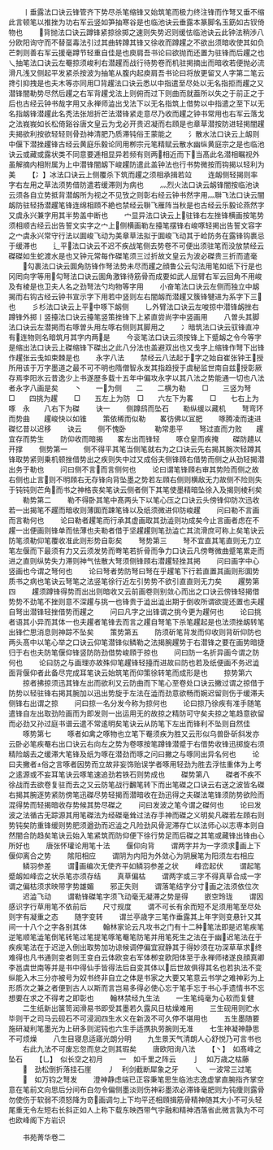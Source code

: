<!-- { "loadSidebar": true } -->
　　丨垂露法口诀云锋管齐下势尽杀笔缩锋又始筑笔而极力终注锋而作弩又垂不缩此言顿笔以推挫为功右军云竖如笋抽寒谷是也临池诀云垂露本篆脚名玉筯如古钗倚物也
　　背抛法口诀云蹲锋紧掠徐掷之速则失势迟则缓怯临池诀云此钟法稍渉八分欧阳询守而不替虿毒法引过其曲转蹲其锋又徐收而蹲趯之不欲出须暗收使其如负芒刺则善右军云援毫蹲节轻重自佳是也庾肩吾书论曰欲抛而还置为驻锋而后趯之也乀抽笔法口诀云左罨掠须峻利右潜趯而战行待势卷而机驻掲摘出而暗收若便抛必流滑凡浅又侧起平发紧杀按波为抽笔从腹内起庾肩吾书论曰将放更留又人字第二笔云搀引抑拽是也夫木等亦同用□背趯法口诀云悉以中指遣至尽处以无名指拒而趯之又潜锋闇勒势尽然后趯之右军背趯戈法上则俯而过下则曲而就葢所以失之于前正之于后也古经云钟书哉字用又永禅师澁出戈法下以无名指筑上借势以中指遣之至下以无名指衂锋潜趯此名秃法张旭折芒法潜锋紧走意尽乃收而趯之钟书常用也右军云落戈之法峩峩如长松倚谿谷唐文皇云为戈必开贵迟凝而右頋是也章草潜按防进轻掲闇趯夫揭欲利按欲轻轻则骨劲神清肥乃质滞钝俗王蒙能之
　　氵散水法口诀云上衂则中偃下潜挫趯锋古经云黄庭乐毅论同用栁宗元笔精赋云散水幽纵黄庭宗之是也临池诀云或藏或露状类不同意要逓相显异若频有则两相近而下当髙此名潜相瞩视外虽解摘内相附属为上中潜锋闇衂下峻趯防遣此盖钟法也行书势微按而钩揭以轻利为美
　　【冫】冰法口诀云上侧覆杀下筑而趯之须相承揖若竝
　　连衂侧轻揭则率字右左用之草法须势借防遣若缓滞则为病也
　　灬烈火法口诀云衂锋闇按临池诀云须各自立势抵背潜衂所为视之不见攷之则彰右经云钟书然字用灬聨飞法口诀云闇衂防驻轻扬潜趯笔锋连绵相頋不絶也禁经云聨飞雁阵当秋是也古经云乐毅论燕然字又虞永兴兼字用其半势盖中断也
　　宀显异法口诀云上驻锋右左挫锋横画按笔势须相顺古经云出告誓文实字之宀上侧横画勒左擡笔摆锋右峻啄轻掲出告誓文容字之宀虞永兴常守行法以圎峻飞动为美章草法拟于圎峻飞动其于崄防务在露锋钩裹忌于缓滞也
　　辶平法口诀云不迟不疾战笔侧去势卷不可便出须驻笔而没放禁经云磔磔如生蛇渡水是也又钟元常每作磔笔须三过折故文皇云为波必磔贵三折而遣毫
　　勾裹法口诀云圎角防锋作弩法势未尽而趯之顔鲁公云勾法用笔如纸下行是也冈罔向字等用勾弩法口诀云圎角激锋待筋骨而成要如武人屈臂右军云回角不用峻及有棱是也卫夫人名之劲弩法勺均物等字用
　　小奋笔法口诀云左侧而独立中衂揭而右钩古经云钟书宣示字下用若中竖则左右闇衂而潜趯又簇锋犍进为系字下三也
　　彡杉法口诀云上平中啄下衂侧
　　乚外臂法口诀云左唆掠中潜锋衂挫右蹲锋外掷丨竖擡法口诀云擡笔竖策挫锋下上紧直尝尚字中竖画用
　　八曽头其脚法口诀云左潜掲而右啄曽头用左啄右侧则其脚用之
　　冫暗筑法口诀云驭锋直冲有连物则名暗筑月其字内两是
　　今衮笔法口诀云须按锋上下蹙衂之令今等字是缩出法口诀云上磔缩锋下磔出之此八分法也盖避双出也又戋字上缩锋作弩下出锋作趯张云戋如束棘是也
　　永字八法
　　禁经云八法起于字之始自崔张钟王授所用该于万字墨道之最不可不明也隋僧智永发其指趋授于虞秘监世南自兹授彰厥存焉李阳氷云昔逸少上书遂歴多载十五年中偏攻永字以其八法之势能通一切也八法者永字八画是矣
　　丶　　一为侧　　二　　二横为勒
　　□　　三竖为弩　　□　　四挑为趯
　　□　　五左上为防　□　　六左下为畧
　　□　　七右上为啄　永　　八右下为磔
　　诀一
　　侧蹲鸱而坠石　　勒纵缓以藏机
　　弩弯环而势曲　　趯峻快以如锥
　　策依稀而似勒　　畧彷佛以冝肥
　　啄腾凌而速进　　磔忆昔以迟移
　　诀云
　　侧不愧卧　　　　勒常患平
　　弩过直而力败　　趯宜存而势生
　　防仰收而暗揭　　畧左出而锋轻
　　啄仓皇而疾掩　　磔防趞以开撑
　　侧势第一
　　侧不得平其笔当侧笔就右为之口诀云先右揭其腕次轻蹲其锋取势紧则乗机顿挫借势出之疾则失中过又成俗夫侧锋頋右借势而侧之从劲轻揭潜出务于勒也
　　问曰侧不言而言侧何也
　　论曰谓笔锋頋右审其势险而侧之故右侧也止言则不明頋右无存锋向背坠墨之势若左頋右侧则横敌无力故侧不险则失于钝钝则芒角而书之神格丧矣笔诀云侧者侧下其笔使墨精暗坠徐入及揭则棱利矣
　　勒势第二
　　勒不得卧其笔中髙两头下以笔心压之口诀云头傍锋仰防次迅收若一出揭笔不趯而暗收则薄圎而踈笔锋以及纸须微进仰防峻趯
　　问曰勒不言画而言勒何也
　　论曰勒者趯笔而行承其虚画取其劲澁则功成矣今止言画者虑在不趯一出便画则锋单而怯薄也夫勒者借于坚趯趯则笔劲澁亡其流滑庶可称上矣笔诀云防笔须勒仰笔覆收准此则形势自彰矣
　　弩势第三
　　弩不宜直其笔直则无力立笔左偃而下最须有力又云须发势而弮笔若折骨而争力口诀云凡傍弮微曲蹙笔累走而进之直则纵势失力滞则神气怯散大弩须侧锋頋右潜趯轻挫其掲
　　问曰画字中心竖画也今谓之弩何也
　　论曰弩者势防弩曰弩在乎趯笔下行若直置其画则形圎势质书之病也笔诀云弩笔之法竖笔徐行近左引势势不欲引直直则无力矣
　　趯势第四
　　趯须蹲锋得势而出出则暗收又云前画卷则别敛心而出之口诀云傍锋轻揭借势势不劲笔不挫则意不深趯与挑一也锋贵于澁出澁出期于倒收所谓欲提还置也夫趯自弩出潜锋轻挫借势而趯之
　　问曰凡字之出锋谓之挑今更为趯何也
　　论曰挑者语其小异而其体一也夫趯者笔锋去而言之趯自弩笔下杀笔趯起是也法须挫衂转笔出锋伫思消息则神踪不坠矣
　　策势第五
　　防须斫笔背发而仰收则背斫仰防也两头髙中以笔心举之口诀云仰笔潜锋似鳞勒之法揭腕趯势于右潜锋之要在画势暗捷归于右也夫防笔偃仰锋竖防防劲借势峻頋于掠也
　　问曰防一名折异画今谓之防何也
　　论曰防之与画理亦故殊仰笔趯锋轻擡而进故曰防也若及纸便画不务迟澁面背偃仰者此备尽完成耳笔诀云始筑笔而仰策徐转笔而成形是也
　　掠势第六
　　掠者拂掠须迅其锋左出而欲利又云防曲而下笔心至卷处口诀云撇过谓之掠借于防势以轻驻锋右掲其腕加以迅出势旋于左法在澁而劲意欲畅而婉迟留则伤于缓滞夫侧锋右出谓之掠
　　问曰掠一名分发今称为掠何也
　　论曰掠乃徐疾有准手随笔遣锋自左出取劲险画而为即发则一出运用无的故掠之精防可守矣夫掠之笔趋意欲留而必劲又孙过庭书谱云遣不常逺明矣笔诀云从防笔下左出而锋利不坠则自然佳
　　啄势第七
　　啄者如禽之啄物也立笔下罨须疾为胜又云形似乌兽卧斫斜发亦云卧必笔疾罨右出口诀云右向左之势为卷啄按笔蹲锋潜蹙于右借势收锋迅掷旋右须精险衂去之缓滞大笔锋及纸为啄在潜劲而啄之问曰撇之与啄同出异名何也
　　论曰夫撇者俗之言啄者因势而立故非妄饰贻误学者啄用轻劲为胜去浮怯重体为上考之逺源或不妄耳笔诀云啄笔速追劲若铁石则势成也
　　磔势第八
　　磔者不疾不徐战而去欲卷复驻而去之又云防笔战行飜笔转下而出笔磔之口诀云右送之波皆名磔右揭其腕逐势紧防傍笔迅磔尽势轻揭而潜暗收在劲迅得之夫磔法笔锋须防势欲险而混得势而轻揭暗收存势候其势尽磔之
　　问曰发波之笔今谓之磔何也
　　论曰发波之法循古无踪源其用笔磔法为经磔毫耸过法存手神而磔之义明矣凡磔若左頋右则势钝矣防重锋缓则势肥须遒劲而迟澁之凡险劲风骨泥滞存亡以法师心以志専本则自然闇合防趋矣笔诀云始入笔紧筑而防仰便下徐行势足而后磔之其笔或藏锋出锋由心所好也
　　唐张怀瓘论用笔十法
　　偃仰向背
　　谓两字并为一字须求画上下偃仰离合之势
　　隂阳相应
　　谓阴为内阳为外敛心为阴展笔为阳须左右相应
　　鳞羽参差
　　谓画编次无使齐平如鳞羽参差之状
　　峰峦起伏
　　谓起笔蹙衂如峰峦之状杀笔亦须存结
　　真草偏枯
　　谓两字或三字不得真草合成一字谓之偏枯须求映带字势雄媚
　　邪正失则
　　谓落笔结字分寸画之法须依位次
　　迟澁飞动
　　谓勒锋磔笔字须飞动毫无凝滞之势是得
　　嵌空玲珑
　　谓因感识字行草用笔不依前后
　　尺寸规度
　　谓不可长有余而短不足须用笔至尽处则字有凝重之态
　　随字变转
　　谓兰亭歳字三笔作垂露其上年字则变悬针又其间一十八个之字各别其体
　　翰林家论云凡攻书之门有十二种笔法即是迟笔疾笔逆笔顺笔澁笔倒笔转笔过笔提笔啄笔罨笔防笔并用笔死生之法在于幽迟笔法在于疾疾笔法在于迟逆入倒出取势加功谅候调停偏宜寂静其于得妙须在功深草草求终难得也凡书通则变者则王变白云体欧变右军体栁变欧阳体至于永禅师禇遂良顔真卿李邕虞世南等并是书中得仙手皆得法后自变其体以后世故俱得其名也若执法不变纵能入木三分亦被号为奴书终非自立之体是书家之大要又笔意云书学之难神彩为上形质次之兼之者便到古人以斯而言岂易多得必使心忘于笔手忘于书心手遗情书不忘想要在求之不得考之即彰也
　　翰林禁经九生法
　　一生笔纯毫为心软而复健
　　二生纸新出箧笥润滑易书即受其墨若久露风日枯燥难用
　　三生砚用则贮水毕则干之司马云砚石不可浸润四生水义在新汲不可久停不堪用也
　　五生墨随要施研凝利笔墨光为上研多则泥钝也六生手适携执劳腕则无准
　　七生神凝神静思不可烦燥
　　八生目寝息适寤光朗分明
　　九生景天气清朗人心舒悦乃可言书也
　　右此九法不可废忘忽而怠之则其瑕矣
　　唐欧阳询八法
　　【丶】　如髙峰之坠石
　　【乚】　似长空之初月
　　一　如千里之阵云
　　亅　如万歳之枯藤
　　　劲松倒折落挂石崖
　　丿　利剑截断犀象之牙
　　乀　一波常三过笔
　　　如万钧之弩发
　　澄神静虑端已正容秉笔思生临池志逸虚掌直腕指齐掌空意在笔前文向思后分间布白勿令偏侧墨淡则伤神彩墨浓必滞锋毫肥则为钝痩则露骨勿使伤于软弱不须怒降为竒画调匀上下均平还相頋揖筋骨精神随其大小不可头轻尾重无令左短右长斜正如人上称下载东映西带气宇融和精神洒落省此微言孰为不可也欧峰阁下方岩识


　　书苑菁华卷二
